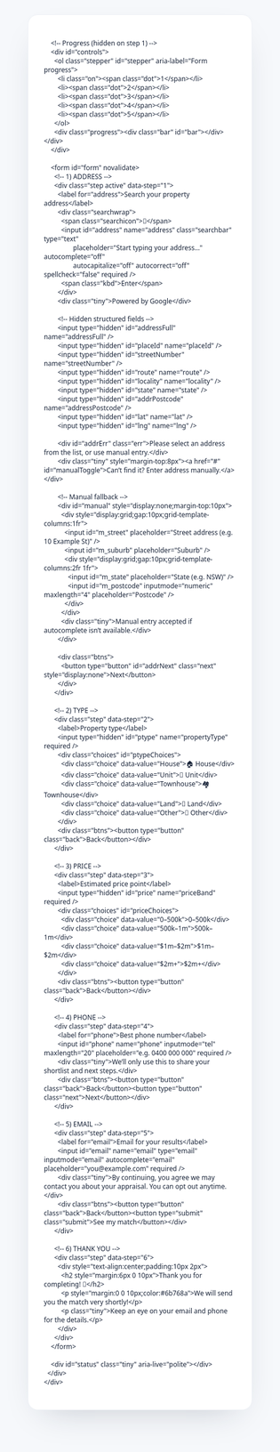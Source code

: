 <!doctype html>
<html lang="en">
<head>
  <meta charset="utf-8" />
  <meta name="viewport" content="width=device-width,initial-scale=1" />
  <title>Find Your Top Local Agent</title>
  <style>
    html,body{margin:0;background:#f6f8fb;color:#182338}
    *,*:before,*:after{box-sizing:border-box}
    .app, .app *{
      font-family: system-ui,-apple-system,"Segoe UI",Roboto,Arial,sans-serif !important;
      -webkit-font-smoothing: antialiased; -moz-osx-font-smoothing: grayscale;
    }
    /* Never mask text and never use icon fonts on inputs */
    .app input, .pac-target-input{
      -webkit-text-security:none !important; text-security:none !important;
      text-shadow:none !important; letter-spacing:normal !important; font-style:normal !important; font-weight:400 !important;
    }
    .pac-container,.pac-item,.pac-item span,.pac-matched{
      font-family: system-ui,-apple-system,"Segoe UI",Roboto,Arial,sans-serif !important; font-size:14px !important;
    }

    .wrap{max-width:720px;margin:40px auto;padding:0 18px}
    .card{background:#fff;border:1px solid #eef1f6;border-radius:18px;padding:28px;box-shadow:0 24px 60px -30px rgba(24,35,56,.25)}
    .hidden{display:none!important}
    .step{display:none;animation:fade .18s ease} .step.active{display:block}
    @keyframes fade{from{opacity:0;transform:translateY(4px)}to{opacity:1;transform:translateY(0)}}
    label{display:block;margin:10px 0 8px;font-weight:800}
    input{width:100%;padding:14px;border:1px solid #dfe5ef;border-radius:12px;font-size:15px;background:#fff;color:#182338}
    input:focus{outline:none;border-color:#c9d7ff;box-shadow:0 0 0 4px #eaf0ff}

    .stepper{display:flex;gap:10px;justify-content:center;margin:0 0 10px;padding:0;list-style:none}
    .dot{width:26px;height:26px;border-radius:50%;display:grid;place-items:center;font-weight:800;font-size:12px;color:#5f6b85;background:#eef2ff;border:1px solid #d9e4ff}
    .on .dot{background:#0b66ff;border-color:#0b66ff;color:#fff;box-shadow:0 6px 16px rgba(11,102,255,.35)}
    .progress{height:8px;background:#eef2f7;border-radius:999px;overflow:hidden;margin:8px 0 18px}
    .bar{height:100%;width:0;background:linear-gradient(90deg,#0b66ff,#6aa5ff);transition:width .2s}

    /* Address search UI — NO all:unset; explicit styles; keep on top */
    .searchwrap{position:relative;margin-top:6px}
    .searchbar{
      position:relative; z-index:2; display:block; width:100%;
      padding:16px 52px 16px 48px; border-radius:999px; font-size:16px; line-height:1.35;
      border:1px solid #dce3f0; background:#fff; color:#182338;
    }
    .searchicon,.kbd{position:absolute;top:50%;transform:translateY(-50%);pointer-events:none}
    .searchicon{left:14px;font-size:18px;opacity:.7}
    .kbd{right:14px;font-size:12px;color:#95a0b6;border:1px solid #dbe1ee;border-radius:6px;padding:3px 6px;background:#f7f9ff}

    .tiny{font-size:12px;color:#7f8aa1;margin-top:10px}
    .err{color:#b00020;margin-top:6px;display:none}

    .choices{display:grid;grid-template-columns:repeat(2,minmax(0,1fr));gap:10px;margin-top:6px}
    .choice{display:flex;align-items:center;justify-content:center;text-align:center;padding:14px 10px;border:1px solid #dfe5ef;border-radius:14px;background:#fff;font-weight:800;cursor:pointer;user-select:none}
    .choice:hover{border-color:#cfd6e3;box-shadow:0 10px 18px -12px rgba(24,35,56,.25)}
    .choice.selected{outline:2px solid #0b66ff;background:#f5f8ff}
    @media(max-width:520px){.choices{grid-template-columns:1fr}}

    .btns{display:flex;gap:12px;margin-top:16px}
    button{cursor:pointer;border:0;padding:12px 16px;border-radius:12px;font-weight:800}
    .next{background:#0b66ff;color:#fff}
    .back{background:#eef2f7;color:#2b3c55}
    .submit{background:#2e7d32;color:#fff}
    #status{min-height:16px;margin-top:8px;color:#6b768a}
  </style>
</head>
<body>
  <div class="app">
    <div class="wrap">
      <div class="card">

        <!-- Progress (hidden on step 1) -->
        <div id="controls">
          <ol class="stepper" id="stepper" aria-label="Form progress">
            <li class="on"><span class="dot">1</span></li>
            <li><span class="dot">2</span></li>
            <li><span class="dot">3</span></li>
            <li><span class="dot">4</span></li>
            <li><span class="dot">5</span></li>
          </ol>
          <div class="progress"><div class="bar" id="bar"></div></div>
        </div>

        <form id="form" novalidate>
          <!-- 1) ADDRESS -->
          <div class="step active" data-step="1">
            <label for="address">Search your property address</label>
            <div class="searchwrap">
              <span class="searchicon">🔎</span>
              <input id="address" name="address" class="searchbar" type="text"
                     placeholder="Start typing your address…" autocomplete="off"
                     autocapitalize="off" autocorrect="off" spellcheck="false" required />
              <span class="kbd">Enter</span>
            </div>
            <div class="tiny">Powered by Google</div>

            <!-- Hidden structured fields -->
            <input type="hidden" id="addressFull" name="addressFull" />
            <input type="hidden" id="placeId" name="placeId" />
            <input type="hidden" id="streetNumber" name="streetNumber" />
            <input type="hidden" id="route" name="route" />
            <input type="hidden" id="locality" name="locality" />
            <input type="hidden" id="state" name="state" />
            <input type="hidden" id="addrPostcode" name="addressPostcode" />
            <input type="hidden" id="lat" name="lat" />
            <input type="hidden" id="lng" name="lng" />

            <div id="addrErr" class="err">Please select an address from the list, or use manual entry.</div>
            <div class="tiny" style="margin-top:8px"><a href="#" id="manualToggle">Can’t find it? Enter address manually.</a></div>

            <!-- Manual fallback -->
            <div id="manual" style="display:none;margin-top:10px">
              <div style="display:grid;gap:10px;grid-template-columns:1fr">
                <input id="m_street" placeholder="Street address (e.g. 10 Example St)" />
                <input id="m_suburb" placeholder="Suburb" />
                <div style="display:grid;gap:10px;grid-template-columns:2fr 1fr">
                  <input id="m_state" placeholder="State (e.g. NSW)" />
                  <input id="m_postcode" inputmode="numeric" maxlength="4" placeholder="Postcode" />
                </div>
              </div>
              <div class="tiny">Manual entry accepted if autocomplete isn’t available.</div>
            </div>

            <div class="btns">
              <button type="button" id="addrNext" class="next" style="display:none">Next</button>
            </div>
          </div>

          <!-- 2) TYPE -->
          <div class="step" data-step="2">
            <label>Property type</label>
            <input type="hidden" id="ptype" name="propertyType" required />
            <div class="choices" id="ptypeChoices">
              <div class="choice" data-value="House">🏠 House</div>
              <div class="choice" data-value="Unit">🏢 Unit</div>
              <div class="choice" data-value="Townhouse">🏘️ Townhouse</div>
              <div class="choice" data-value="Land">🧱 Land</div>
              <div class="choice" data-value="Other">🧩 Other</div>
            </div>
            <div class="btns"><button type="button" class="back">Back</button></div>
          </div>

          <!-- 3) PRICE -->
          <div class="step" data-step="3">
            <label>Estimated price point</label>
            <input type="hidden" id="price" name="priceBand" required />
            <div class="choices" id="priceChoices">
              <div class="choice" data-value="0–500k">0–500k</div>
              <div class="choice" data-value="500k–1m">500k–1m</div>
              <div class="choice" data-value="$1m–$2m">$1m–$2m</div>
              <div class="choice" data-value="$2m+">$2m+</div>
            </div>
            <div class="btns"><button type="button" class="back">Back</button></div>
          </div>

          <!-- 4) PHONE -->
          <div class="step" data-step="4">
            <label for="phone">Best phone number</label>
            <input id="phone" name="phone" inputmode="tel" maxlength="20" placeholder="e.g. 0400 000 000" required />
            <div class="tiny">We’ll only use this to share your shortlist and next steps.</div>
            <div class="btns"><button type="button" class="back">Back</button><button type="button" class="next">Next</button></div>
          </div>

          <!-- 5) EMAIL -->
          <div class="step" data-step="5">
            <label for="email">Email for your results</label>
            <input id="email" name="email" type="email" inputmode="email" autocomplete="email" placeholder="you@example.com" required />
            <div class="tiny">By continuing, you agree we may contact you about your appraisal. You can opt out anytime.</div>
            <div class="btns"><button type="button" class="back">Back</button><button type="submit" class="submit">See my match</button></div>
          </div>

          <!-- 6) THANK YOU -->
          <div class="step" data-step="6">
            <div style="text-align:center;padding:10px 2px">
              <h2 style="margin:6px 0 10px">Thank you for completing! 🎉</h2>
              <p style="margin:0 0 10px;color:#6b768a">We will send you the match very shortly!</p>
              <p class="tiny">Keep an eye on your email and phone for the details.</p>
            </div>
          </div>
        </form>

        <div id="status" class="tiny" aria-live="polite"></div>
      </div>
    </div>
  </div>

  <script>
  (function(){
    const WEBHOOK_URL = "https://script.google.com/macros/s/AKfycbwQW0E9h0gWIN-wX6CDKUQJrjXzkfgA6sTIpqwd3-HisuiiJGXgcgSsUl5HWH8uV48/exec";
    const PROJECT = "agent-matcher-v1";
    const formSteps = 5;

    const $ = s => document.querySelector(s);
    const form = $("#form");
    const steps = [...form.querySelectorAll(".step")];
    const bar = $("#bar");
    const stepper = $("#stepper") ? Array.from($("#stepper").children) : [];
    const controls = $("#controls");
    const statusEl = $("#status");

    let stepIndex = 0, manualMode = false, addressSelected = false;

    function showStep(i){
      stepIndex = Math.max(0, Math.min(i, steps.length-1));
      steps.forEach((s,idx)=>s.classList.toggle("active", idx===stepIndex));
      const pct = Math.round((Math.min(stepIndex+1, formSteps)/formSteps)*100);
      if (bar) bar.style.width = pct+"%";
      if (stepper.length) stepper.forEach((li,i)=>li.classList.toggle("on", i===Math.min(stepIndex, formSteps-1)));
      if (controls) controls.classList.toggle("hidden", stepIndex===0);
      if (statusEl && stepIndex===0) statusEl.textContent = "";
    }
    function fieldsForStep(){
      const step = steps[stepIndex];
      const inputs = step ? step.querySelectorAll("input, select") : [];
      const data = {}; inputs.forEach(inp => data[inp.name||inp.id] = (inp.value||"").trim()); return data;
    }
    function valid(){
      const step = steps[stepIndex]; if(!step) return true;
      if (stepIndex===0){
        if (manualMode){
          const street=$("#m_street").value.trim(), suburb=$("#m_suburb").value.trim(), st=$("#m_state").value.trim(), pc=$("#m_postcode").value.trim();
          if(!street||!suburb||!st||pc.length!==4) return false;
          $("#address").value = `${street}, ${suburb} ${st} ${pc}`;
          $("#addressFull").value = $("#address").value;
          $("#placeId").value=""; $("#streetNumber").value=""; $("#route").value="";
          $("#locality").value=suburb; $("#state").value=st; $("#addrPostcode").value=pc; $("#lat").value=""; $("#lng").value="";
          $("#addrErr").style.display="none"; return true;
        } else {
          if(!addressSelected || !$("#placeId").value){ $("#addrErr").style.display="block"; return false; }
        }
      }
      const req = step.querySelectorAll("input[required],select[required]");
      for(const inp of req){
        const v=(inp.value||"").trim(); if(!v) return false;
        if(inp.type==="email"){ if(inp.checkValidity && !inp.checkValidity()) return false; if(!inp.checkValidity && !/.+@.+\..+/.test(v)) return false; }
      }
      return true;
    }
    function save(eventType){
      const key = PROJECT+":leadId"; let leadId = localStorage.getItem(key);
      if(!leadId){ leadId = (crypto.randomUUID?crypto.randomUUID():Date.now()+Math.random().toString(16).slice(2)); localStorage.setItem(key,leadId); }
      const payload = {leadId,event:eventType,stepNumber:stepIndex+1,answers:fieldsForStep(),ts:new Date().toISOString(),ua:navigator.userAgent,screen:{w:innerWidth,h:innerHeight,dpr:devicePixelRatio||1}};
      const body = JSON.stringify(payload);
      let ok=false; try{ fetch(WEBHOOK_URL,{method:"POST",mode:"no-cors",body,keepalive:true}); ok=true; }catch(_){ try{ if(navigator.sendBeacon){ navigator.sendBeacon(WEBHOOK_URL,new Blob([body],{type:"text/plain"})); ok=true; } }catch(__){} }
      if (statusEl && stepIndex>0) statusEl.textContent = ok ? "Saved." : "Working offline—will retry on next step.";
    }
    function next(){ if(!valid()){ if(statusEl){ statusEl.textContent="Please complete this step."; } return; } save("step"); showStep(stepIndex+1); }

    form.addEventListener("click",(e)=>{
      const el = e.target.closest && e.target.closest(".choice,.next,.back,#addrNext");
      if(!el) return;
      if(el.classList.contains("back")){ showStep(stepIndex-1); return; }
      if(el.id==="addrNext" || el.classList.contains("next")){ next(); return; }
      if(el.classList.contains("choice")){
        const group = el.parentElement; group.querySelectorAll(".choice").forEach(c=>c.classList.remove("selected"));
        el.classList.add("selected");
        if(group.id==="ptypeChoices") $("#ptype").value = el.dataset.value;
        if(group.id==="priceChoices") $("#price").value = el.dataset.value;
        save("step"); showStep(stepIndex+1);
      }
    });
    form.addEventListener("submit",(e)=>{ e.preventDefault(); if(!valid()){ statusEl.textContent="Please complete this step."; return; } save("complete"); showStep(formSteps); });

    // Manual toggle
    $("#manualToggle").addEventListener("click",(e)=>{ e.preventDefault(); manualMode=!manualMode; $("#manual").style.display = manualMode ? "block" : "none"; $("#addrNext").style.display = manualMode ? "inline-block" : "none"; addressSelected=false; $("#placeId").value=""; $("#addrErr").style.display="none"; });
    // Address input events
    $("#address").addEventListener("keydown",(e)=>{ if(e.key==="Enter"){ if(manualMode){ e.preventDefault(); next(); } else { e.preventDefault(); } } });
    $("#address").addEventListener("input",()=>{ addressSelected=false; $("#placeId").value=""; $("#addrErr").style.display="none"; });

    // Init Places (called by Google script)
    window.initPlaces = function(){
      const input = document.getElementById("address");
      if(!window.google || !google.maps || !google.maps.places || !input){ document.getElementById("addrNext").style.display="inline-block"; return; }
      const ac = new google.maps.places.Autocomplete(input,{
        types:["address"], componentRestrictions:{country:"au"},
        fields:["address_components","formatted_address","geometry","place_id"]
      });
      ac.addListener("place_changed", ()=>{
        const p = ac.getPlace(); if(!p || !p.address_components) return;
        addressSelected = true; $("#addrErr").style.display="none";
        $("#addressFull").value = p.formatted_address || ""; $("#placeId").value = p.place_id || "";
        $("#lat").value = p.geometry && p.geometry.location ? p.geometry.location.lat() : ""; $("#lng").value = p.geometry && p.geometry.location ? p.geometry.location.lng() : "";
        const comps={}; (p.address_components||[]).forEach(c=>c.types.forEach(t=>{comps[t]=c;}));
        $("#streetNumber").value = (comps.street_number && comps.street_number.long_name) || "";
        $("#route").value        = (comps.route && comps.route.long_name) || "";
        $("#locality").value     = (comps.locality && comps.locality.long_name) || (comps.sublocality && comps.sublocality.long_name) || "";
        $("#state").value        = (comps.administrative_area_level_1 && comps.administrative_area_level_1.short_name) || "";
        $("#addrPostcode").value = (comps.postal_code && comps.postal_code.long_name) || "";
        $("#address").value = $("#addressFull").value;
        setTimeout(()=>{ save("step"); showStep(1); }, 80);
      });
    };

    showStep(0);
  })();
  </script>

  <!-- Google Places (replace YOUR_GOOGLE_MAPS_API_KEY) -->
  <script src="https://maps.googleapis.com/maps/api/js?key=YOUR_GOOGLE_MAPS_API_KEY&libraries=places&callback=initPlaces" async defer></script>
</body>
</html>
